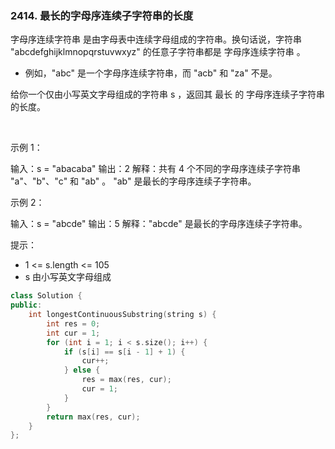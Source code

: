 ### 2414. 最长的字母序连续子字符串的长度



字母序连续字符串 是由字母表中连续字母组成的字符串。换句话说，字符串 "abcdefghijklmnopqrstuvwxyz" 的任意子字符串都是 字母序连续字符串 。

 * 例如，"abc" 是一个字母序连续字符串，而 "acb" 和 "za" 不是。

给你一个仅由小写英文字母组成的字符串 s ，返回其 最长 的 字母序连续子字符串 的长度。

 

示例 1：

输入：s = "abacaba"
输出：2
解释：共有 4 个不同的字母序连续子字符串 "a"、"b"、"c" 和 "ab" 。
"ab" 是最长的字母序连续子字符串。


示例 2：

输入：s = "abcde"
输出：5
解释："abcde" 是最长的字母序连续子字符串。




提示：

 * 1 <= s.length <= 105
 * s 由小写英文字母组成

```c++
class Solution {
public:
    int longestContinuousSubstring(string s) {
        int res = 0;
        int cur = 1;
        for (int i = 1; i < s.size(); i++) {
            if (s[i] == s[i - 1] + 1) {
                cur++;
            } else {
                res = max(res, cur);
                cur = 1;
            }
        }
        return max(res, cur);
    }
};
```

